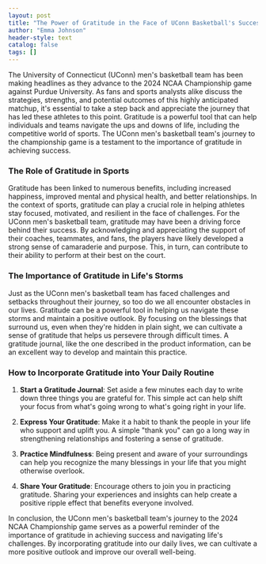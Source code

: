 ```yaml
---
layout: post
title: "The Power of Gratitude in the Face of UConn Basketball's Success"
author: "Emma Johnson"
header-style: text
catalog: false
tags: []
---
```


The University of Connecticut (UConn) men's basketball team has been making headlines as they advance to the 2024 NCAA Championship game against Purdue University. As fans and sports analysts alike discuss the strategies, strengths, and potential outcomes of this highly anticipated matchup, it's essential to take a step back and appreciate the journey that has led these athletes to this point. Gratitude is a powerful tool that can help individuals and teams navigate the ups and downs of life, including the competitive world of sports. The UConn men's basketball team's journey to the championship game is a testament to the importance of gratitude in achieving success.

### The Role of Gratitude in Sports

Gratitude has been linked to numerous benefits, including increased happiness, improved mental and physical health, and better relationships. In the context of sports, gratitude can play a crucial role in helping athletes stay focused, motivated, and resilient in the face of challenges. For the UConn men's basketball team, gratitude may have been a driving force behind their success. By acknowledging and appreciating the support of their coaches, teammates, and fans, the players have likely developed a strong sense of camaraderie and purpose. This, in turn, can contribute to their ability to perform at their best on the court.

### The Importance of Gratitude in Life's Storms

Just as the UConn men's basketball team has faced challenges and setbacks throughout their journey, so too do we all encounter obstacles in our lives. Gratitude can be a powerful tool in helping us navigate these storms and maintain a positive outlook. By focusing on the blessings that surround us, even when they're hidden in plain sight, we can cultivate a sense of gratitude that helps us persevere through difficult times. A gratitude journal, like the one described in the product information, can be an excellent way to develop and maintain this practice.

### How to Incorporate Gratitude into Your Daily Routine

1. **Start a Gratitude Journal**: Set aside a few minutes each day to write down three things you are grateful for. This simple act can help shift your focus from what's going wrong to what's going right in your life.

2. **Express Your Gratitude**: Make it a habit to thank the people in your life who support and uplift you. A simple "thank you" can go a long way in strengthening relationships and fostering a sense of gratitude.

3. **Practice Mindfulness**: Being present and aware of your surroundings can help you recognize the many blessings in your life that you might otherwise overlook.

4. **Share Your Gratitude**: Encourage others to join you in practicing gratitude. Sharing your experiences and insights can help create a positive ripple effect that benefits everyone involved.

In conclusion, the UConn men's basketball team's journey to the 2024 NCAA Championship game serves as a powerful reminder of the importance of gratitude in achieving success and navigating life's challenges. By incorporating gratitude into our daily lives, we can cultivate a more positive outlook and improve our overall well-being.